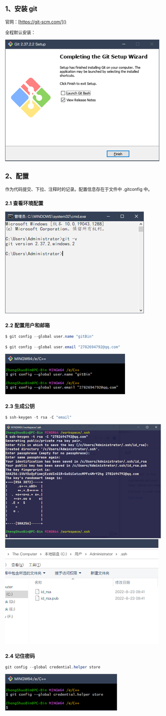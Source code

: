 ## 1、安装 git

官网：[https://git-scm.com/]()

全程默认安装：

<img src="../image cache/2022-08-23-09-12-31-image.png" title="" alt="" data-align="center">

## 2、配置

作为代码提交、下拉、注释时的记录。配置信息存在于文件中 .gitconfig 中。

### 2.1 查看环境配置

<img src="../image cache/2022-08-23-09-14-51-image.png" title="" alt="" data-align="center">

### 2.2 配置用户和邮箱

```cs
$ git config --global user.name "gitBin"

$ git config --global user.email "2782694792@qq.com"
```

<img src="../image cache/2022-08-23-09-34-04-image.png" title="" alt="" data-align="center">

### 2.3 生成公钥

```cs
$ ssh-keygen -t rsa -C "email"
```

<img src="../image cache/2022-08-24-10-22-18-image.png" title="" alt="" data-align="center">

<img src="../image cache/2022-08-23-10-20-24-image.png" title="" alt="" data-align="center">

### 2.4 记住密码

```cs
git config --global credential.helper store
```

<img src="../image cache/2022-08-23-10-19-26-image.png" title="" alt="" data-align="center">
